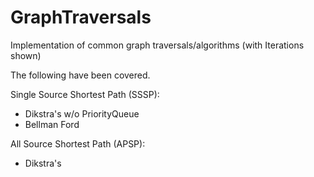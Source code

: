 # GraphTraversals
Implementation of common graph traversals/algorithms (with Iterations shown)

The following have been covered.

Single Source Shortest Path (SSSP):
- Dikstra's w/o PriorityQueue
- Bellman Ford

All Source Shortest Path (APSP):
- Dikstra's
